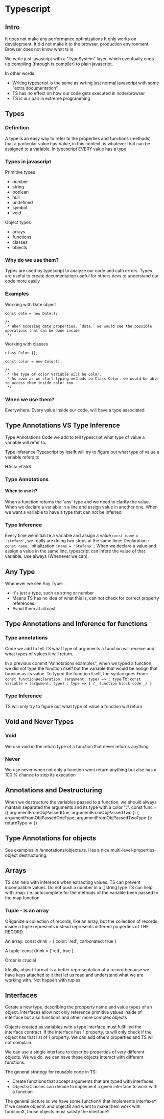 # Typescript

## Intro

It does not make any performance optimizations
It only works on development.
It did not make it to the browser, production environment. Browser does not know what ts is

We write just javascript with a "TypeSystem" layer, which eventually ends up compiling (through ts compiler) to plain javascript.

In other words:

-   Writing typescript is the same as wrting just normal javascript with some "extra documentation"
-   TS has no effect on how our code gets executed in node/browser
-   TS is our pair in extreme programming

## Types

### Definition

A type is an easy way to refer to the properties and functions (methods) that a particular value has
Value, in this context, is whatever that can be assigned to a variable.
In typescript EVERY value has a type

### Types in javascript

Primitive types

-   number
-   string
-   boolean
-   null
-   undefined
-   symbol
-   void

Object types

-   arrays
-   functions
-   classes
-   objects

### Why do we use them?

Types are used by typescript to analyze our code and cath errors.
Types are useful to create documentation useful for others devs to understand our code more easily

### Examples

Working with Date object

```
const date = new Date();

/*
 * When accesing date properties, `data.` we would see the possible operations that can be done inside
 */
```

Working with classes

```
class Color {};

const color = new Color();

/*
 * The type of color variable will be Color.
 * As soon as we start typing methods on Class Color, we would be able to access them inside color too
 */
```

### When we use them?

Everywhere.
Every value inside our code, will have a type associated.

## Type Annotations VS Type Inference

Type Annotations
Code we add to tell typescript what type of value a variable will refer to.

Type Inference
Typescript by itselft will try to figure out what type of value a variable refers to

HAsta el 558

### Type Annotations

#### When to use it?

When a function returns the 'any' type and we need to clarify the value.
When we declare a variable in a line and assign value in another one.
When we want a variable to have a type that can not be inferred

### Type Inference

Every time we initialize a variable and assign a value `const name = 'stefano'`, we really are doing two steps at the same time:
Declaration : `const name;`
Initialization : `name = 'Stefano';`
When we declare a value and assign a value in the same line, typescript can infere the value of that variable.
Use always (Whenever we can).

## Any Type

Whenever we see Any Type:

-   It's just a type, such as string or number
-   Means TS has no idea of what this is, can not check for correct property references.
-   Avoid them at all cost

## Type Annotations and Inference for functions

### Type annotations

Code we add to tell TS what type of arguments a function will receive and what types of values it will return.

In a previous commit "Annotations examples", when we typed a function, we did not type the function itself but the variable that would be assign that funcion as its value.
To typed the function itself, the syntax goes
From:
`const functionDeclaration: (argument: type) => : type`
To:
`const variable = (argument: type) : type => { /_ function block code _/ }`

### Type Inference

TS will only try to figure out what type of value a function will return

## Void and Never Types

### Void

We use void in the return type of a function that never returns anything

### Never

We use never when not only a function wont return anything but alse has a 100 % chance to stop its execution

## Annotations and Destructuring

When we destructure the variables passed to a function, we should always mantain separated the arguments and its type with a color ":".
const func = ({ argumentFromObjPassedOne, argumentFromObjPassedTwo }: { argumentFromObjPassedOneType; argumentFromObjPassedTwoType }): returnType => {}

## Type Annotations for objects

See examples in /annotations/objects.ts. Has a nice multi-level-properties-object destructuring.

## Arrays

TS can help with inference when extracting values.
TS can prevent incompatible values. Do not push a number in a []string type
TS can help with .map. i.e.:autocomplete for the methods of the variable been passed to the map function

### Tuple - Is an array

ORganize a collection of records, like an array, but the collection of records inside a tuple represents instead represents different properties of THE RECORD.

An array:
const drink = { color: 'red', carbonated: true }

A tuple:
const drink = ['red', true ]

Order is crucial

Ideally, object-format is a better representation of a record because we have keys attached to it that let us read and understand what we are working with. Not happen with tuples.

## Interfaces

Cerate a new type, describing the propperty name and value types of an object.
Interfaces allow not only reference primitive values inside of interface but also functions and other more complex objects

Objects created as variables with a type interface must fullfilled the interface contract.
If the interface has 1 property, ts will only check if the object has that list of 1 property. We can add others properties and TS will not complain.

We can use a single interface to describe properties of very different objects. We we do, we can have those objects interact with different functions.

The general strategy for reusable code in TS:

-   Create functions that accept arguments that are typed with interfaces
-   Objects/Classes can decide to implement a given interface to work with a function

The general picture is: we have some functionX that implements interfaxeY. If we create objectA and objectB and want to make them work with functionX, those objects must satisfy the interfaceY
